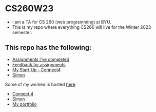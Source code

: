 # CS260W23

 - I am a TA for CS 260 (web programming) at BYU. 
 - This is my repo where everything CS260 will live for the Winter 2023 semester.


## This repo has the following:
- [Assignments I've completed](assignments.md)
- [Feedback for assignments](assignmentFeedback.md)
- [My Start Up - Connect4](./Startup/specification/specification.md)
- [Simon](./simon)

Some of my worked is hosted [here](rebekahdaniels.net).
- [Connect 4](startup.rebekahdaniels.net)
- [Simon](simon.rebekahdaniels.net)
- [My portfolio](rebekahdaniels.net)

